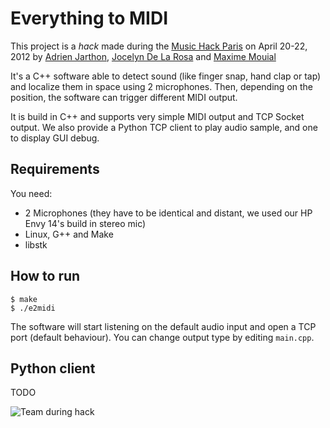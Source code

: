 Everything to MIDI
==================

This project is a *hack* made during the [Music Hack Paris](http://www.musichackparis.org/) on April 20-22, 2012 by [Adrien Jarthon](https://github.com/jarthod), [Jocelyn De La Rosa](https://github.com/dreewoo) and [Maxime Mouial](https://github.com/hush-hush)

It's a C++ software able to detect sound (like finger snap, hand clap or tap) and localize them in space using 2 microphones. Then, depending on the position, the software can trigger different MIDI output.

It is build in C++ and supports very simple MIDI output and TCP Socket output.
We also provide a Python TCP client to play audio sample, and one to display GUI debug.

Requirements
------------

You need:
- 2 Microphones (they have to be identical and distant, we used our HP Envy 14's build in stereo mic)
- Linux, G++ and Make
- libstk

How to run
----------

    $ make
    $ ./e2midi

The software will start listening on the default audio input and open a TCP port (default behaviour). You can change output type by editing `main.cpp`.

Python client
-------------

TODO

![Team during hack](http://photo.rootbox.fr/files/12976_large.jpg)
